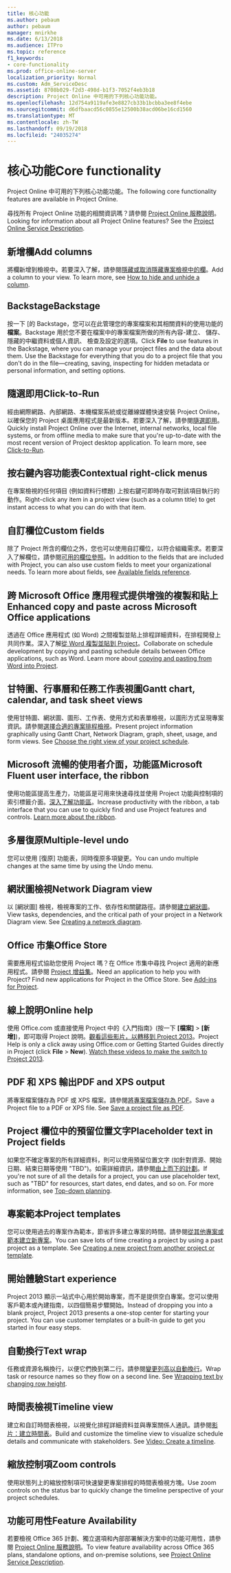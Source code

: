 ```yaml
---
title: 核心功能
ms.author: pebaum
author: pebaum
manager: mnirkhe
ms.date: 6/13/2018
ms.audience: ITPro
ms.topic: reference
f1_keywords:
- core-functionality
ms.prod: office-online-server
localization_priority: Normal
ms.custom: Adm_ServiceDesc
ms.assetid: 8708b029-f2d3-498d-b1f3-7052f4eb3b18
description: Project Online 中可用的下列核心功能功能。
ms.openlocfilehash: 12d754a9119afe3e8827cb33b1bcbba3ee8f4ebe
ms.sourcegitcommit: d6dfbaacd56c0855e12500b38acd06be16cd1560
ms.translationtype: MT
ms.contentlocale: zh-TW
ms.lasthandoff: 09/19/2018
ms.locfileid: "24035274"
---
```

# <a name="core-functionality"></a><span data-ttu-id="a231f-103">核心功能</span><span class="sxs-lookup"><span data-stu-id="a231f-103">Core functionality</span></span>

<span data-ttu-id="a231f-104">Project Online 中可用的下列核心功能功能。</span><span class="sxs-lookup"><span data-stu-id="a231f-104">The following core functionality features are available in Project Online.</span></span>
  
<span data-ttu-id="a231f-p101">尋找所有 Project Online 功能的相關資訊嗎？請參閱 [Project Online 服務說明](project-online-service-description.md)。</span><span class="sxs-lookup"><span data-stu-id="a231f-p101">Looking for information about all Project Online features? See the [Project Online Service Description](project-online-service-description.md).</span></span>
  
## <a name="add-columns"></a><span data-ttu-id="a231f-107">新增欄</span><span class="sxs-lookup"><span data-stu-id="a231f-107">Add columns</span></span>
<span data-ttu-id="a231f-108"><a name="bkmk_AddColumns"> </a></span><span class="sxs-lookup"><span data-stu-id="a231f-108"></span></span>

<span data-ttu-id="a231f-p102">將欄新增到檢視中。若要深入了解，請參閱[隱藏或取消隱藏專案檢視中的欄](https://go.microsoft.com/fwlink/p/?LinkId=271343)。</span><span class="sxs-lookup"><span data-stu-id="a231f-p102">Add a column to your view. To learn more, see [How to hide and unhide a column](https://go.microsoft.com/fwlink/p/?LinkId=271343).</span></span>
  
## <a name="backstage"></a><span data-ttu-id="a231f-111">Backstage</span><span class="sxs-lookup"><span data-stu-id="a231f-111">Backstage</span></span>
<span data-ttu-id="a231f-112"><a name="bkmk_Backstage"> </a></span><span class="sxs-lookup"><span data-stu-id="a231f-112"></span></span>

<span data-ttu-id="a231f-p103">按一下 [的 Backstage，您可以在此管理您的專案檔案和其相關資料的使用功能的**檔案**。Backstage 用於您不要在檔案中的專案檔案所做的所有內容-建立、 儲存、 隱藏的中繼資料或個人資訊、 檢查及設定的選項。</span><span class="sxs-lookup"><span data-stu-id="a231f-p103">Click **File** to use features in the Backstage, where you can manage your project files and the data about them. Use the Backstage for everything that you do to a project file that you don't do in the file—creating, saving, inspecting for hidden metadata or personal information, and setting options.</span></span> 
  
## <a name="click-to-run"></a><span data-ttu-id="a231f-115">隨選即用</span><span class="sxs-lookup"><span data-stu-id="a231f-115">Click-to-Run</span></span>
<span data-ttu-id="a231f-116"><a name="bkmk_ClicktoRun"> </a></span><span class="sxs-lookup"><span data-stu-id="a231f-116"></span></span>

<span data-ttu-id="a231f-p104">經由網際網路、內部網路、本機檔案系統或從離線媒體快速安裝 Project Online，以確保您的 Project 桌面應用程式是最新版本。若要深入了解，請參閱[隨選即用](https://go.microsoft.com/fwlink/p/?LinkId=271596)。</span><span class="sxs-lookup"><span data-stu-id="a231f-p104">Quickly install Project Online over the Internet, internal networks, local file systems, or from offline media to make sure that you're up-to-date with the most recent version of Project desktop application. To learn more, see [Click-to-Run](https://go.microsoft.com/fwlink/p/?LinkId=271596).</span></span>
  
## <a name="contextual-right-click-menus"></a><span data-ttu-id="a231f-119">按右鍵內容功能表</span><span class="sxs-lookup"><span data-stu-id="a231f-119">Contextual right-click menus</span></span>
<span data-ttu-id="a231f-120"><a name="bkmk_contextual_rightclick_menus_PP"> </a></span><span class="sxs-lookup"><span data-stu-id="a231f-120"></span></span>

<span data-ttu-id="a231f-121">在專案檢視的任何項目 (例如資料行標題) 上按右鍵可即時存取可對該項目執行的動作。</span><span class="sxs-lookup"><span data-stu-id="a231f-121">Right-click any item in a project view (such as a column title) to get instant access to what you can do with that item.</span></span>
  
## <a name="custom-fields"></a><span data-ttu-id="a231f-122">自訂欄位</span><span class="sxs-lookup"><span data-stu-id="a231f-122">Custom fields</span></span>
<span data-ttu-id="a231f-123"><a name="bkmk_Customfields"> </a></span><span class="sxs-lookup"><span data-stu-id="a231f-123"></span></span>

<span data-ttu-id="a231f-p105">除了 Project 所含的欄位之外，您也可以使用自訂欄位，以符合組織需求。若要深入了解欄位，請參閱[可用的欄位參照](https://support.office.com/en-us/article/Available-fields-reference-615a4563-1cc3-40f4-b66f-1b17e793a460)。</span><span class="sxs-lookup"><span data-stu-id="a231f-p105">In addition to the fields that are included with Project, you can also use custom fields to meet your organizational needs. To learn more about fields, see [Available fields reference](https://support.office.com/en-us/article/Available-fields-reference-615a4563-1cc3-40f4-b66f-1b17e793a460).</span></span>
  
## <a name="enhanced-copy-and-paste-across-microsoft-office-applications"></a><span data-ttu-id="a231f-126">跨 Microsoft Office 應用程式提供增強的複製和貼上</span><span class="sxs-lookup"><span data-stu-id="a231f-126">Enhanced copy and paste across Microsoft Office applications</span></span>
<span data-ttu-id="a231f-127"><a name="bkmk_Enhancedcopypaste"> </a></span><span class="sxs-lookup"><span data-stu-id="a231f-127"></span></span>

<span data-ttu-id="a231f-p106">透過在 Office 應用程式 (如 Word) 之間複製並貼上排程詳細資料，在排程開發上共同作業。深入了解[從 Word 複製並貼到 Project](https://go.microsoft.com/fwlink/p/?LinkId=271330)。</span><span class="sxs-lookup"><span data-stu-id="a231f-p106">Collaborate on schedule development by copying and pasting schedule details between Office applications, such as Word. Learn more about [copying and pasting from Word into Project](https://go.microsoft.com/fwlink/p/?LinkId=271330).</span></span>
  
## <a name="gantt-chart-calendar-and-task-sheet-views"></a><span data-ttu-id="a231f-130">甘特圖、行事曆和任務工作表視圖</span><span class="sxs-lookup"><span data-stu-id="a231f-130">Gantt chart, calendar, and task sheet views</span></span>
<span data-ttu-id="a231f-131"><a name="bkmk_Ganttchartcalendartasksheetview"> </a></span><span class="sxs-lookup"><span data-stu-id="a231f-131"></span></span>

<span data-ttu-id="a231f-p107">使用甘特圖、網狀圖、圖形、工作表、使用方式和表單檢視，以圖形方式呈現專案資訊。請參閱[選擇合適的專案排程檢視](https://go.microsoft.com/fwlink/?LinkId=402905)。</span><span class="sxs-lookup"><span data-stu-id="a231f-p107">Present project information graphically using Gantt Chart, Network Diagram, graph, sheet, usage, and form views. See [Choose the right view of your project schedule](https://go.microsoft.com/fwlink/?LinkId=402905).</span></span>
  
## <a name="microsoft-fluent-user-interface-the-ribbon"></a><span data-ttu-id="a231f-134">Microsoft 流暢的使用者介面，功能區</span><span class="sxs-lookup"><span data-stu-id="a231f-134">Microsoft Fluent user interface, the ribbon</span></span>
<span data-ttu-id="a231f-135"><a name="bkmk_MSFTFluent_UI_PP"> </a></span><span class="sxs-lookup"><span data-stu-id="a231f-135"></span></span>

<span data-ttu-id="a231f-p108">使用功能區提高生產力，功能區是可用來快速尋找並使用 Project 功能與控制項的索引標籤介面。[深入了解功能區](https://go.microsoft.com/fwlink/p/?LinkId=271325)。</span><span class="sxs-lookup"><span data-stu-id="a231f-p108">Increase productivity with the ribbon, a tab interface that you can use to quickly find and use Project features and controls. [Learn more about the ribbon](https://go.microsoft.com/fwlink/p/?LinkId=271325).</span></span>
  
## <a name="multiple-level-undo"></a><span data-ttu-id="a231f-138">多層復原</span><span class="sxs-lookup"><span data-stu-id="a231f-138">Multiple-level undo</span></span>
<span data-ttu-id="a231f-139"><a name="bkmk_Multiplelevelundo"> </a></span><span class="sxs-lookup"><span data-stu-id="a231f-139"></span></span>

<span data-ttu-id="a231f-140">您可以使用 [復原] 功能表，同時復原多項變更。</span><span class="sxs-lookup"><span data-stu-id="a231f-140">You can undo multiple changes at the same time by using the Undo menu.</span></span> 
  
## <a name="network-diagram-view"></a><span data-ttu-id="a231f-141">網狀圖檢視</span><span class="sxs-lookup"><span data-stu-id="a231f-141">Network Diagram view</span></span>
<span data-ttu-id="a231f-142"><a name="bkmk_Networkdiagramview"> </a></span><span class="sxs-lookup"><span data-stu-id="a231f-142"></span></span>

<span data-ttu-id="a231f-p109">以 [網狀圖] 檢視，檢視專案的工作、依存性和關鍵路徑。請參閱[建立網狀圖](https://go.microsoft.com/fwlink/p/?LinkId=271338)。</span><span class="sxs-lookup"><span data-stu-id="a231f-p109">View tasks, dependencies, and the critical path of your project in a Network Diagram view. See [Creating a network diagram](https://go.microsoft.com/fwlink/p/?LinkId=271338).</span></span>
  
## <a name="office-store"></a><span data-ttu-id="a231f-145">Office 市集</span><span class="sxs-lookup"><span data-stu-id="a231f-145">Office Store</span></span>
<span data-ttu-id="a231f-146"><a name="bkmk_OfficeStore"> </a></span><span class="sxs-lookup"><span data-stu-id="a231f-146"></span></span>

<span data-ttu-id="a231f-p110">需要應用程式協助您使用 Project 嗎？在 Office 市集中尋找 Project 適用的新應用程式。請參閱 [Project 增益集](https://go.microsoft.com/fwlink/?LinkId=273883)。</span><span class="sxs-lookup"><span data-stu-id="a231f-p110">Need an application to help you with Project? Find new applications for Project in the Office Store. See [Add-ins for Project](https://go.microsoft.com/fwlink/?LinkId=273883).</span></span>
  
## <a name="online-help"></a><span data-ttu-id="a231f-150">線上說明</span><span class="sxs-lookup"><span data-stu-id="a231f-150">Online help</span></span>
<span data-ttu-id="a231f-151"><a name="bkmk_Online_help_PP"> </a></span><span class="sxs-lookup"><span data-stu-id="a231f-151"></span></span>

<span data-ttu-id="a231f-p111">使用 Office.com 或直接使用 Project 中的《入門指南》(按一下 **[檔案]** \> **[新增]**)，即可取得 Project 說明。[觀看這些影片，以轉移到 Project 2013](https://go.microsoft.com/fwlink/p/?LinkId=271325)。</span><span class="sxs-lookup"><span data-stu-id="a231f-p111">Project Help is only a click away using Office.com or Getting Started Guides directly in Project (click **File** \> **New**). [Watch these videos to make the switch to Project 2013](https://go.microsoft.com/fwlink/p/?LinkId=271325).</span></span>
  
## <a name="pdf-and-xps-output"></a><span data-ttu-id="a231f-154">PDF 和 XPS 輸出</span><span class="sxs-lookup"><span data-stu-id="a231f-154">PDF and XPS output</span></span>
<span data-ttu-id="a231f-155"><a name="bkmk_PDFXPSoutput"> </a></span><span class="sxs-lookup"><span data-stu-id="a231f-155"></span></span>

<span data-ttu-id="a231f-p112">將專案檔案儲存為 PDF 或 XPS 檔案。請參閱[將專案檔案儲存為 PDF](https://go.microsoft.com/fwlink/p/?LinkId=271350)。</span><span class="sxs-lookup"><span data-stu-id="a231f-p112">Save a Project file to a PDF or XPS file. See [Save a project file as PDF](https://go.microsoft.com/fwlink/p/?LinkId=271350).</span></span>
  
## <a name="placeholder-text-in-project-fields"></a><span data-ttu-id="a231f-158">Project 欄位中的預留位置文字</span><span class="sxs-lookup"><span data-stu-id="a231f-158">Placeholder text in Project fields</span></span>
<span data-ttu-id="a231f-159"><a name="bkmk_PlaceholdertextinProjectFields"> </a></span><span class="sxs-lookup"><span data-stu-id="a231f-159"></span></span>

<span data-ttu-id="a231f-p113">如果您不確定專案的所有詳細資料，則可以使用預留位置文字 (如針對資源、開始日期、結束日期等使用 "TBD")。如需詳細資訊，請參閱[由上而下的計劃](https://go.microsoft.com/fwlink/p/?LinkId=271333)。</span><span class="sxs-lookup"><span data-stu-id="a231f-p113">If you're not sure of all the details for a project, you can use placeholder text, such as "TBD" for resources, start dates, end dates, and so on. For more information, see [Top-down planning](https://go.microsoft.com/fwlink/p/?LinkId=271333).</span></span>
  
## <a name="project-templates"></a><span data-ttu-id="a231f-162">專案範本</span><span class="sxs-lookup"><span data-stu-id="a231f-162">Project templates</span></span>
<span data-ttu-id="a231f-163"><a name="bkmk_ProjectTemplates"> </a></span><span class="sxs-lookup"><span data-stu-id="a231f-163"></span></span>

<span data-ttu-id="a231f-p114">您可以使用過去的專案作為範本，節省許多建立專案的時間。請參閱[從其他專案或範本建立新專案](https://go.microsoft.com/fwlink/p/?LinkId=271328)。</span><span class="sxs-lookup"><span data-stu-id="a231f-p114">You can save lots of time creating a project by using a past project as a template. See [Creating a new project from another project or template](https://go.microsoft.com/fwlink/p/?LinkId=271328).</span></span>
  
## <a name="start-experience"></a><span data-ttu-id="a231f-166">開始體驗</span><span class="sxs-lookup"><span data-stu-id="a231f-166">Start experience</span></span>
<span data-ttu-id="a231f-167"><a name="bkmk_Startexperience"> </a></span><span class="sxs-lookup"><span data-stu-id="a231f-167"></span></span>

<span data-ttu-id="a231f-p115">Project 2013 顯示一站式中心用於開始專案，而不是提供空白專案。您可以使用客戶範本或內建指南，以四個簡易步驟開始。</span><span class="sxs-lookup"><span data-stu-id="a231f-p115">Instead of dropping you into a blank project, Project 2013 presents a one-stop center for starting your project. You can use customer templates or a built-in guide to get you started in four easy steps.</span></span>
  
## <a name="text-wrap"></a><span data-ttu-id="a231f-170">自動換行</span><span class="sxs-lookup"><span data-stu-id="a231f-170">Text wrap</span></span>
<span data-ttu-id="a231f-171"><a name="bkmk_Textwrap"> </a></span><span class="sxs-lookup"><span data-stu-id="a231f-171"></span></span>

<span data-ttu-id="a231f-p116">任務或資源名稱換行，以便它們換到第二行。請參閱[變更列高以自動換行](https://go.microsoft.com/fwlink/p/?LinkId=271344)。</span><span class="sxs-lookup"><span data-stu-id="a231f-p116">Wrap task or resource names so they flow on a second line. See [Wrapping text by changing row height](https://go.microsoft.com/fwlink/p/?LinkId=271344).</span></span>
  
## <a name="timeline-view"></a><span data-ttu-id="a231f-174">時間表檢視</span><span class="sxs-lookup"><span data-stu-id="a231f-174">Timeline view</span></span>
<span data-ttu-id="a231f-175"><a name="bkmk_TimelineView"> </a></span><span class="sxs-lookup"><span data-stu-id="a231f-175"></span></span>

<span data-ttu-id="a231f-p117">建立和自訂時間表檢視，以視覺化排程詳細資料並與專案關係人通訊。請參閱[影片：建立時間表](https://go.microsoft.com/fwlink/?LinkId=402912)。</span><span class="sxs-lookup"><span data-stu-id="a231f-p117">Build and customize the timeline view to visualize schedule details and communicate with stakeholders. See [Video: Create a timeline](https://go.microsoft.com/fwlink/?LinkId=402912).</span></span>
  
## <a name="zoom-controls"></a><span data-ttu-id="a231f-178">縮放控制項</span><span class="sxs-lookup"><span data-stu-id="a231f-178">Zoom controls</span></span>
<span data-ttu-id="a231f-179"><a name="bkmk_Zoomcontrols"> </a></span><span class="sxs-lookup"><span data-stu-id="a231f-179"></span></span>

<span data-ttu-id="a231f-180">使用狀態列上的縮放控制項可快速變更專案排程的時間表檢視方塊。</span><span class="sxs-lookup"><span data-stu-id="a231f-180">Use zoom controls on the status bar to quickly change the timeline perspective of your project schedules.</span></span> 
  
## <a name="feature-availability"></a><span data-ttu-id="a231f-181">功能可用性</span><span class="sxs-lookup"><span data-stu-id="a231f-181">Feature Availability</span></span>
<span data-ttu-id="a231f-182"><a name="bkmk_Zoomcontrols"> </a></span><span class="sxs-lookup"><span data-stu-id="a231f-182"></span></span>

<span data-ttu-id="a231f-183">若要檢視 Office 365 計劃、獨立選項和內部部署解決方案中的功能可用性，請參閱 [Project Online 服務說明](project-online-service-description.md)。</span><span class="sxs-lookup"><span data-stu-id="a231f-183">To view feature availability across Office 365 plans, standalone options, and on-premise solutions, see [Project Online Service Description](project-online-service-description.md).</span></span>
  

